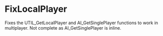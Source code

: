 # FixLocalPlayer

Fixes the UTIL_GetLocalPlayer and AI_GetSinglePlayer functions to work in multiplayer.
Not complete as AI_GetSinglePlayer is inline.